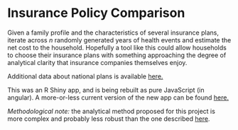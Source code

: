# Insurance Policy Comparison

Given a family profile and the characteristics of several insurance plans, iterate across _n_ randomly generated years of health events and estimate the net cost to the household. Hopefully a tool like this could allow households to choose their insurance plans with something approaching the degree of analytical clarity that insurance companies themselves enjoy.

Additional data about national plans is available [here.](http://www.rwjf.org/en/research-publications/find-rwjf-research/2014/03/breakaway-policy-dataset.html)

This was an R Shiny app, and is being rebuilt as pure JavaScript (in angular). A more-or-less current version of the new app can be found [here.](https://mwfrost.com/insurance_estimator/insurance_angular.html)

*Methodological note:* the analytical method proposed for this project is more complex and probably less robust than the one described [here](http://www.youtube.com/watch?v=ujPqaE6cVjQ).
